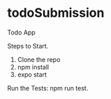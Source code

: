 # todoSubmission
Todo App



Steps to Start. 

1. Clone the repo
2. npm install 
3. expo start 

Run the Tests:
npm run test. 
